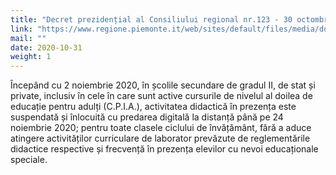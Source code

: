 ```yaml
---
title: "Decret prezidențial al Consiliului regional nr.123 - 30 octombrie 2020. Suspendarea activităților didactice in prezență la școlile secundare de gradul II."
link: "https://www.regione.piemonte.it/web/sites/default/files/media/documenti/2020-10/ord._n._123_del_30_ottobre_2020_scuole_v2.pdf"
mail: ""
date: 2020-10-31
weight: 1
---
```


Începând cu 2 noiembrie 2020, în școlile secundare de gradul II, de stat și private, inclusiv în cele în care sunt active cursurile de nivelul al doilea de educație pentru adulți (C.P.I.A.), activitatea didactică în prezența este suspendată și înlocuită cu predarea digitală la distanță până pe 24 noiembrie 2020; pentru toate clasele ciclului de învățământ, fără a aduce atingere activităților curriculare de laborator prevăzute de reglementările didactice respective și frecvență în prezența elevilor cu nevoi educaționale speciale.


